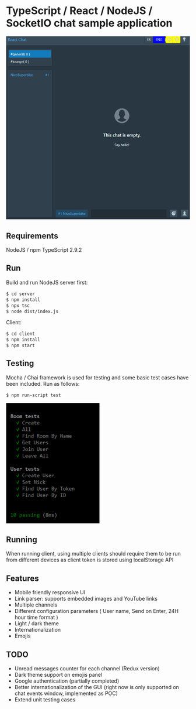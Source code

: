 # TypeScript / React / NodeJS / SocketIO chat sample application

![React Chat Demo](demo/chat2.gif)

## Requirements

NodeJS / npm
TypeScript 2.9.2

## Run

Build and run NodeJS server first:

    $ cd server
    $ npm install
    $ npx tsc
    $ node dist/index.js

Client:

    $ cd client
    $ npm install
    $ npm start

## Testing

Mocha / Chai framework is used for testing and some basic test cases have been included. Run as follows:

    $ npm run-script test

![Tests](demo/test.png)


## Running

When running client, using multiple clients should require them to be run from different devices as client token is stored using localStorage API
	
## Features

* Mobile friendly responsive UI
* Link parser: supports embedded images and YouTube links 
* Multiple channels 
* Different configuration parameters ( User name, Send on Enter, 24H hour time format )
* Light / dark theme 
* Internationalization
* Emojis

## TODO

* Unread messages counter for each channel (Redux version)
* Dark theme support on emojis panel
* Google authentication (partially completed)
* Better internationalization of the GUI (right now is only supported on chat events window, implemented as POC)
* Extend unit testing cases

